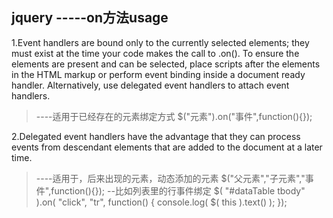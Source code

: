 ## jquery -----on方法usage
1.Event handlers are bound only to the currently selected elements; they must exist at the time 
your code makes the call to .on(). To ensure the elements are present and can be selected, 
place scripts after the elements in the HTML markup or perform event binding inside a document ready handler.
Alternatively, use delegated event handlers to attach event handlers.

>----适用于已经存在的元素绑定方式
$("元素").on("事件",function(){});


2.Delegated event handlers have the advantage that they can process events from descendant elements 
that are added to the document at a later time.

>----适用于，后来出现的元素，动态添加的元素
$("父元素","子元素","事件",function(){});
--比如列表里的行事件绑定
$( "#dataTable tbody" ).on( "click", "tr", function() {
  console.log( $( this ).text() );
});
